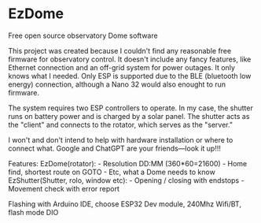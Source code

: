 # EzDome
Free open source observatory Dome software

This project was created because I couldn't find any reasonable free firmware for observatory control.
It doesn't include any fancy features, like Ethernet connection and an off-grid system for power outages.
It only knows what I needed.
Only ESP is supported due to the BLE (bluetooth low energy) connection, although a Nano 32 would also enought to run firmware. 

The system requires two ESP controllers to operate.
In my case, the shutter runs on battery power and is charged by a solar panel.
The shutter acts as the "client" and connects to the rotator, which serves as the "server."

I won't and don't intend to help with hardware installation or where to connect what. Google and ChatGPT are your friends—look it up!!!

Features:
	EzDome(rotator):
	- Resolution DD:MM (360*60=21600)
	- Home find, shortest route on GOTO
	- Etc, what a Dome needs to know
	EzShutter(Shutter, rolo, window etc):
	- Opening / closing with endstops
	- Movement check with error report 

Flashing with Arduino IDE, choose ESP32 Dev module, 240Mhz Wifi/BT, flash mode DIO
